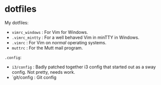 # dotfiles

My dotfiles:

* `vimrc_windows`    : For Vim for Windows.
* `.vimrc_mintty`    : For a well behaved Vim in minTTY in Windows.
* `.vimrc`           : For Vim on *normal* operating systems.
* `muttrc`           : For the Mutt mail program.

`.config`:
* `i3/config`        : Badly patched together i3 config that started out as a
                       sway config.  Not pretty, needs work.
* `git/config        : Git config

